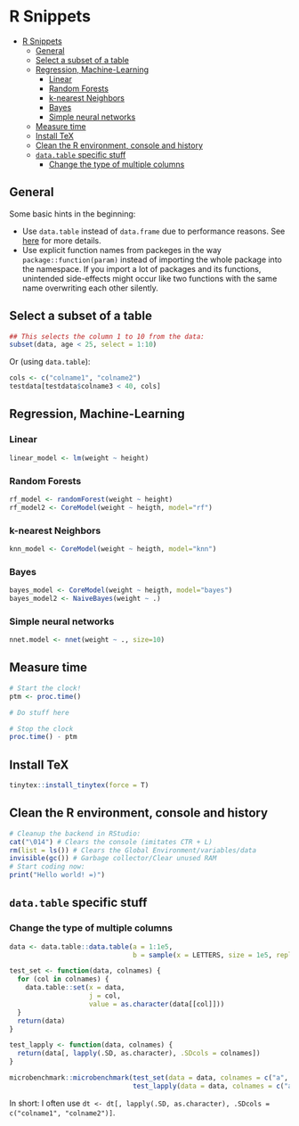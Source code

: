 # R Snippets

- [R Snippets](#r-snippets)
  - [General](#general)
  - [Select a subset of a table](#select-a-subset-of-a-table)
  - [Regression, Machine-Learning](#regression-machine-learning)
    - [Linear](#linear)
    - [Random Forests](#random-forests)
    - [k-nearest Neighbors](#k-nearest-neighbors)
    - [Bayes](#bayes)
    - [Simple neural networks](#simple-neural-networks)
  - [Measure time](#measure-time)
  - [Install TeX](#install-tex)
  - [Clean the R environment, console and history](#clean-the-r-environment-console-and-history)
  - [`data.table` specific stuff](#datatable-specific-stuff)
    - [Change the type of multiple columns](#change-the-type-of-multiple-columns)

## General

Some basic hints in the beginning:

- Use `data.table` instead of `data.frame` due to performance reasons. See [here](https://www.geeksforgeeks.org/data-table-vs-data-frame-in-r-programming/) for more details.
- Use explicit function names from packeges in the way `package::function(param)` instead of importing the whole package into the namespace. If you import a lot of packages and its functions, unintended side-effects might occur like two functions with the same name overwriting each other silently.

## Select a subset of a table

```R
## This selects the column 1 to 10 from the data:
subset(data, age < 25, select = 1:10)
```

Or (using `data.table`):

```R
cols <- c("colname1", "colname2")
testdata[testdata$colname3 < 40, cols]
```

## Regression, Machine-Learning

### Linear

```R
linear_model <- lm(weight ~ height)
```

### Random Forests

```R
rf_model <- randomForest(weight ~ height)
rf_model2 <- CoreModel(weight ~ heigth, model="rf")
```

### k-nearest Neighbors

```R
knn_model <- CoreModel(weight ~ heigth, model="knn")
```

### Bayes

```R
bayes_model <- CoreModel(weight ~ heigth, model="bayes")
bayes_model2 <- NaiveBayes(weight ~ .)
```

### Simple neural networks

```R
nnet.model <- nnet(weight ~ ., size=10)
```

## Measure time

```R
# Start the clock!
ptm <- proc.time()

# Do stuff here

# Stop the clock
proc.time() - ptm
```

## Install TeX

```R
tinytex::install_tinytex(force = T)
```

## Clean the R environment, console and history

```R
# Cleanup the backend in RStudio:
cat("\014") # Clears the console (imitates CTR + L)
rm(list = ls()) # Clears the Global Environment/variables/data
invisible(gc()) # Garbage collector/Clear unused RAM
# Start coding now:
print("Hello world! =)")
```

## `data.table` specific stuff

### Change the type of multiple columns

```R
data <- data.table::data.table(a = 1:1e5,
                               b = sample(x = LETTERS, size = 1e5, replace = TRUE))

test_set <- function(data, colnames) {
  for (col in colnames) {
    data.table::set(x = data,
                    j = col,
                    value = as.character(data[[col]]))
  }
  return(data)
}

test_lapply <- function(data, colnames) {
  return(data[, lapply(.SD, as.character), .SDcols = colnames])
}

microbenchmark::microbenchmark(test_set(data = data, colnames = c("a", "b")),
                               test_lapply(data = data, colnames = c("a", "b")))
```

In short: I often use `dt <- dt[, lapply(.SD, as.character), .SDcols = c("colname1", "colname2")]`.
